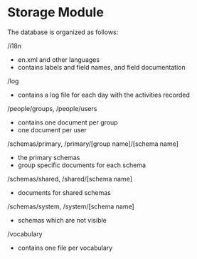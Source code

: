 
# Storage Module

The database is organized as follows:

/i18n

- en.xml and other languages
- contains labels and field names, and field documentation

/log

- contains a log file for each day with the activities recorded

/people/groups, /people/users

- contains one document per group
- one document per user

/schemas/primary, /primary/[group name]/[schema name]

- the primary schemas
- group specific documents for each schema

/schemas/shared, /shared/[schema name]

- documents for shared schemas

/schemas/system, /system/[schema name]

- schemas which are not visible

/vocabulary

- contains one file per vocabulary
